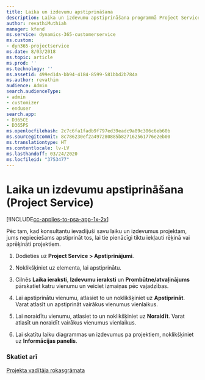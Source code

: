 ```yaml
---
title: Laika un izdevumu apstiprināšana
description: Laika un izdevumu apstiprināšana programmā Project Service
author: revathiMuthiah
manager: kfend
ms.service: dynamics-365-customerservice
ms.custom:
- dyn365-projectservice
ms.date: 8/03/2018
ms.topic: article
ms.prod: ''
ms.technology: ''
ms.assetid: 499ed1da-bb94-4184-8599-581bbd2b784a
ms.author: revathim
audience: Admin
search.audienceType:
- admin
- customizer
- enduser
search.app:
- D365CE
- D365PS
ms.openlocfilehash: 2c7c6fa1fadb9f797ed39eadc9a89c306c6eb60b
ms.sourcegitcommit: 8c786230ef2a497280885b827162561776e2eb00
ms.translationtype: HT
ms.contentlocale: lv-LV
ms.lasthandoff: 03/24/2020
ms.locfileid: "3753477"
---
```

# <a name="approve-time-and-expenses-project-service"></a>Laika un izdevumu apstiprināšana (Project Service)

[!INCLUDE[cc-applies-to-psa-app-1x-2x](../includes/cc-applies-to-psa-app-1x-2x.md)]

Pēc tam, kad konsultantu ievadījuši savu laiku un izdevumus projektam, jums nepieciešams apstiprināt tos, lai tie pienācīgi tiktu iekļauti rēķinā vai aprēķināti projektiem.  
  
1.  Dodieties uz **Project Service > Apstiprinājumi**.  
  
2.  Noklikšķiniet uz elementa, lai apstiprinātu.  
  
3.  Cilnēs **Laika ieraksti**, **Izdevumu ieraksti** un **Prombūtne/atvaļinājums** pārskatiet katru vienumu un veiciet izmaiņas pēc vajadzības.  
  
4.  Lai apstiprinātu vienumu, atlasiet to un noklikšķiniet uz **Apstiprināt**. Varat atlasīt un apstiprināt vairākus vienumus vienlaikus.  
  
5.  Lai noraidītu vienumu, atlasiet to un noklikšķiniet uz **Noraidīt**. Varat atlasīt un noraidīt vairākus vienumus vienlaikus.  
  
6.  Lai skatītu laiku diagrammas un izdevumus pa projektiem, noklikšķiniet uz **Informācijas panelis**.  
  
### <a name="see-also"></a>Skatiet arī  
 [Projekta vadītāja rokasgrāmata](../project-service/project-manager-guide.md)
